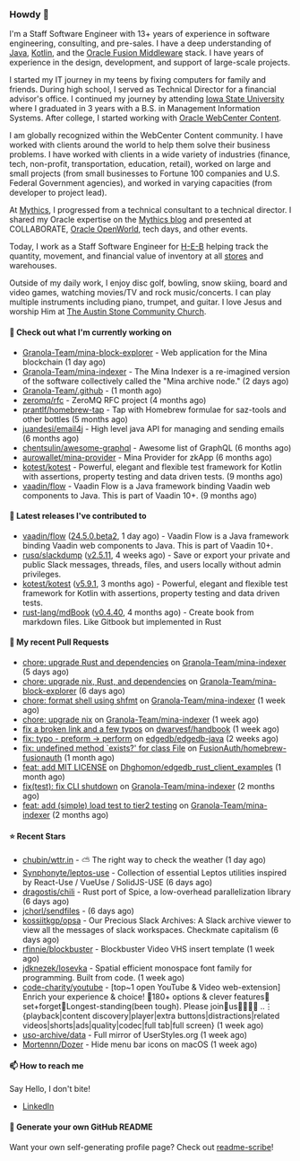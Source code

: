 ### Howdy 👋

I'm a Staff Software Engineer with 13+ years of experience in software engineering, consulting, and pre-sales. I have a deep understanding of [Java](https://www.oracle.com/java/), [Kotlin](https://kotlinlang.org/), and the [Oracle Fusion Middleware](https://www.oracle.com/middleware/) stack. I have years of experience in the design, development, and support of large-scale projects.

I started my IT journey in my teens by fixing computers for family and friends. During high school, I served as Technical Director for a financial advisor's office. I continued my journey by attending [Iowa State University](https://www.iastate.edu/) where I graduated in 3 years with a B.S. in Management Information Systems. After college, I started working with [Oracle WebCenter Content](https://docs.oracle.com/en/middleware/webcenter/content/12.2.1.4/).

I am globally recognized within the WebCenter Content community. I have worked with clients around the world to help them solve their business problems. I have worked with clients in a wide variety of industries (finance, tech, non-profit, transportation, education, retail), worked on large and small projects (from small businesses to Fortune 100 companies and U.S. Federal Government agencies), and worked in varying capacities (from developer to project lead).

At [Mythics](https://www.mythics.com/), I progressed from a technical consultant to a technical director. I shared my Oracle expertise on the [Mythics blog](https://mythics.com/blog/) and presented at COLLABORATE, [Oracle OpenWorld](https://www.oracle.com/cloudworld/), tech days, and other events.

Today, I work as a Staff Software Engineer for [H-E-B](https://digital.heb.com/) helping track the quantity, movement, and financial value of inventory at all [stores](https://heb.com/store-locations) and warehouses.

Outside of my daily work, I enjoy disc golf, bowling, snow skiing, board and video games, watching movies/TV and rock music/concerts. I can play multiple instruments including piano, trumpet, and guitar. I love Jesus and worship Him at [The Austin Stone Community Church](https://austinstone.org/).

#### 👷 Check out what I'm currently working on

- [Granola-Team/mina-block-explorer](https://github.com/Granola-Team/mina-block-explorer) - Web application for the Mina blockchain (1 day ago)
- [Granola-Team/mina-indexer](https://github.com/Granola-Team/mina-indexer) - The Mina Indexer is a re-imagined version of the software collectively called the &#34;Mina archive node.&#34; (2 days ago)
- [Granola-Team/.github](https://github.com/Granola-Team/.github) -  (1 month ago)
- [zeromq/rfc](https://github.com/zeromq/rfc) - ZeroMQ RFC project (4 months ago)
- [prantlf/homebrew-tap](https://github.com/prantlf/homebrew-tap) - Tap with Homebrew formulae for saz-tools and other bottles (5 months ago)
- [juandesi/email4j](https://github.com/juandesi/email4j) - High level java API for managing and sending emails (6 months ago)
- [chentsulin/awesome-graphql](https://github.com/chentsulin/awesome-graphql) - Awesome list of GraphQL (6 months ago)
- [aurowallet/mina-provider](https://github.com/aurowallet/mina-provider) - Mina Provider for zkApp (6 months ago)
- [kotest/kotest](https://github.com/kotest/kotest) - Powerful, elegant and flexible test framework for Kotlin with assertions, property testing and data driven tests. (9 months ago)
- [vaadin/flow](https://github.com/vaadin/flow) - Vaadin Flow is a Java framework binding Vaadin web components to Java. This is part of Vaadin 10&#43;. (9 months ago)

#### 🔭 Latest releases I've contributed to

- [vaadin/flow](https://github.com/vaadin/flow) ([24.5.0.beta2](https://github.com/vaadin/flow/releases/tag/24.5.0.beta2), 1 day ago) - Vaadin Flow is a Java framework binding Vaadin web components to Java. This is part of Vaadin 10&#43;.
- [rusq/slackdump](https://github.com/rusq/slackdump) ([v2.5.11](https://github.com/rusq/slackdump/releases/tag/v2.5.11), 4 weeks ago) - Save or export your private and public Slack messages, threads, files, and users locally without admin privileges.
- [kotest/kotest](https://github.com/kotest/kotest) ([v5.9.1](https://github.com/kotest/kotest/releases/tag/v5.9.1), 3 months ago) - Powerful, elegant and flexible test framework for Kotlin with assertions, property testing and data driven tests.
- [rust-lang/mdBook](https://github.com/rust-lang/mdBook) ([v0.4.40](https://github.com/rust-lang/mdBook/releases/tag/v0.4.40), 4 months ago) - Create book from markdown files. Like Gitbook but implemented in Rust

#### 🔨 My recent Pull Requests

- [chore: upgrade Rust and dependencies](https://github.com/Granola-Team/mina-indexer/pull/1552) on [Granola-Team/mina-indexer](https://github.com/Granola-Team/mina-indexer) (5 days ago)
- [chore: upgrade nix, Rust, and dependencies](https://github.com/Granola-Team/mina-block-explorer/pull/1005) on [Granola-Team/mina-block-explorer](https://github.com/Granola-Team/mina-block-explorer) (6 days ago)
- [chore: format shell using shfmt](https://github.com/Granola-Team/mina-indexer/pull/1523) on [Granola-Team/mina-indexer](https://github.com/Granola-Team/mina-indexer) (1 week ago)
- [chore: upgrade nix](https://github.com/Granola-Team/mina-indexer/pull/1521) on [Granola-Team/mina-indexer](https://github.com/Granola-Team/mina-indexer) (1 week ago)
- [fix a broken link and a few typos](https://github.com/dwarvesf/handbook/pull/45) on [dwarvesf/handbook](https://github.com/dwarvesf/handbook) (1 week ago)
- [fix: typo - preform -&gt; perform](https://github.com/edgedb/edgedb-java/pull/36) on [edgedb/edgedb-java](https://github.com/edgedb/edgedb-java) (2 weeks ago)
- [fix: undefined method `exists?&#39; for class File](https://github.com/FusionAuth/homebrew-fusionauth/pull/10) on [FusionAuth/homebrew-fusionauth](https://github.com/FusionAuth/homebrew-fusionauth) (1 month ago)
- [feat: add MIT LICENSE](https://github.com/Dhghomon/edgedb_rust_client_examples/pull/1) on [Dhghomon/edgedb_rust_client_examples](https://github.com/Dhghomon/edgedb_rust_client_examples) (1 month ago)
- [fix(test): fix CLI shutdown](https://github.com/Granola-Team/mina-indexer/pull/1299) on [Granola-Team/mina-indexer](https://github.com/Granola-Team/mina-indexer) (2 months ago)
- [feat: add (simple) load test to tier2 testing](https://github.com/Granola-Team/mina-indexer/pull/1296) on [Granola-Team/mina-indexer](https://github.com/Granola-Team/mina-indexer) (2 months ago)

#### ⭐ Recent Stars

- [chubin/wttr.in](https://github.com/chubin/wttr.in) - :partly_sunny: The right way to check the weather (1 day ago)
- [Synphonyte/leptos-use](https://github.com/Synphonyte/leptos-use) - Collection of essential Leptos utilities inspired by React-Use / VueUse / SolidJS-USE (6 days ago)
- [dragostis/chili](https://github.com/dragostis/chili) - Rust port of Spice, a low-overhead parallelization library (6 days ago)
- [jchorl/sendfiles](https://github.com/jchorl/sendfiles) -  (6 days ago)
- [kossiitkgp/opsa](https://github.com/kossiitkgp/opsa) - Our Precious Slack Archives: A Slack archive viewer to view all the messages of slack workspaces. Checkmate capitalism  (6 days ago)
- [rfinnie/blockbuster](https://github.com/rfinnie/blockbuster) - Blockbuster Video VHS insert template (1 week ago)
- [jdknezek/Iosevka](https://github.com/jdknezek/Iosevka) - Spatial efficient monospace font family for programming. Built from code. (1 week ago)
- [code-charity/youtube](https://github.com/code-charity/youtube) - [top~1 open YouTube &amp; Video web-extension] Enrich your experience &amp; choice! 🧰180&#43; options &amp; clever features📌set&#43;forget📌Longest-standing(been tough). Please join🧩us👨‍👩‍👧‍👧 ..⋮ {playback|content discovery|player|extra buttons|distractions|related videos|shorts|ads|quality|codec|full tab|full screen} (1 week ago)
- [uso-archive/data](https://github.com/uso-archive/data) - Full mirror of UserStyles.org (1 week ago)
- [Mortennn/Dozer](https://github.com/Mortennn/Dozer) - Hide menu bar icons on macOS (1 week ago)

#### 📫 How to reach me

Say Hello, I don't bite!

- [LinkedIn](https://www.linkedin.com/in/jonathanhult/)

#### 📖 Generate your own GitHub README

Want your own self-generating profile page? Check out [readme-scribe](https://github.com/muesli/readme-scribe)!

